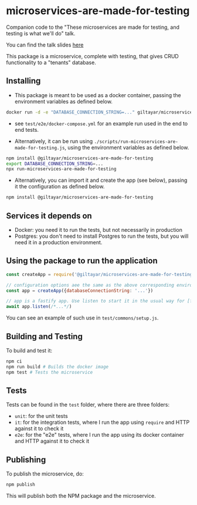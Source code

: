 # microservices-are-made-for-testing

Companion code to the "These microservices are made for testing, and testing is what we'll do" talk.

You can find the talk slides [here](http://bit.ly/microservices-are-made-for-testing-jsil)

This package is a microservice, complete with testing, that gives CRUD functionality to a "tenants" database.

## Installing

* This package is meant to be used as a docker container, passing the environment variables as defined below.

```sh
docker run -d -e "DATABASE_CONNECTION_STRING=..." giltayar/microservices-are-made-for-testing
```

* see `test/e2e/docker-compose.yml` for an example run used in the end to end tests.

* Alternatively, it can be run using `./scripts/run-microservices-are-made-for-testing.js`,
  using the environment variables as defined below.

```sh
npm install @giltayar/microservices-are-made-for-testing
export DATABASE_CONNECTION_STRING=...
npx run-microservices-are-made-for-testing
```

* Alternatively, you can import it and create the app (see below), passing it the configuration as defined below.

```sh
npm install @giltayar/microservices-are-made-for-testing
```

## Services it depends on

* Docker: you need it to run the tests, but not necessarily in production
* Postgres: you don't need to install Postgres to run the tests, but you will need it in a production environment.

## Using the package to run the application

```js
const createApp = require('@giltayar/microservices-are-made-for-testing')

// configuration options aee the same as the above corresponding environment variables
const app = createApp({databaseConnectionString: '...'})

// app is a fastify app. Use listen to start it in the usual way for [fastify](https://fastify.io)
await app.listen(/*...*/)
```

You can see an example of such use in `test/commons/setup.js`.

## Building and Testing

To build and test it:

```sh
npm ci
npm run build # Builds the docker image
npm test # Tests the microservice
```

## Tests

Tests can be found in the `test` folder, where there are three folders:

* `unit`: for the unit tests
* `it`: for the integration tests, where I run the app using `require` and HTTP against it to check it
* `e2e`: for the "e2e" tests, where I run the app using its docker container and HTTP against it to check it

## Publishing

To publish the microservice, do:

```sh
npm publish
```

This will publish both the NPM package and the microservice.
